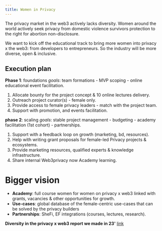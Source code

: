 ```yaml
---
title: Women in Privacy
---
```


The privacy market in the web3 actively lacks diversity. Women around the world actively seek privacy from domestic violence survivors protection to the right for abortion non-disclosure.

We want to kick off the educational track to bring more women into privacy x the web3: from developers to entrepreneurs. So the industry will be more diverse, open & inclusive. 

## Execution plan

**Phase 1**: foundations
_goals_: team formations - MVP scoping - online educational event facilitation.

1. Allocate bounty for the project concept & 10 online lectures delivery.
2. Outreach project curator(s) - female only.
3. Provide access to female privacy leaders - match with the project team.
4. Support with promotion, and events facilitation.

**phase 2**: scaling
_goals_: stable project management - budgeting - academy facilitation (1st cohort) - partnerships.

1. Support with a feedback loop on growth (marketing, bd, resources).
2. Help with writing grant proposals for female-led Privacy projects & ecosystems.
3. Provide marketing resources, qualified experts & knowledge infrastructure.
4. Share internal Web3privacy now Academy learning.

# Bigger vision
- **Academy**: full course women for women on privacy x web3 linked with grants, vacancies & other opportunities for growth.
- **Use-cases**: global database of the female-centric use-cases that can be solved by the privacy builders
- **Partnerships**: SheFi, EF integrations (courses, lectures, research).

**Diversity in the privacy x web3 report we made in 23'** [link](https://medium.com/@Svyazniy/diversity-in-the-web3-privacy-market-outlook-1a7ccefc872)
